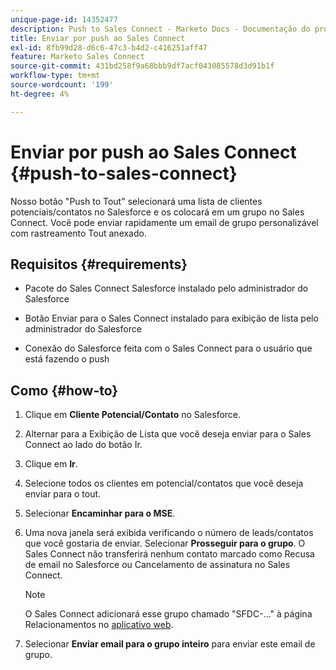 ```yaml
---
unique-page-id: 14352477
description: Push to Sales Connect - Marketo Docs - Documentação do produto
title: Enviar por push ao Sales Connect
exl-id: 8fb99d28-d6c6-47c3-b4d2-c416251aff47
feature: Marketo Sales Connect
source-git-commit: 431bd258f9a68bbb9df7acf043085578d3d91b1f
workflow-type: tm+mt
source-wordcount: '199'
ht-degree: 4%

---
```


# Enviar por push ao Sales Connect {#push-to-sales-connect}

Nosso botão &quot;Push to Tout&quot; selecionará uma lista de clientes potenciais/contatos no Salesforce e os colocará em um grupo no Sales Connect. Você pode enviar rapidamente um email de grupo personalizável com rastreamento Tout anexado.

## Requisitos {#requirements}

* Pacote do Sales Connect Salesforce instalado pelo administrador do Salesforce

* Botão Enviar para o Sales Connect instalado para exibição de lista pelo administrador do Salesforce

* Conexão do Salesforce feita com o Sales Connect para o usuário que está fazendo o push

## Como {#how-to}

1. Clique em **Cliente Potencial/Contato** no Salesforce.
1. Alternar para a Exibição de Lista que você deseja enviar para o Sales Connect ao lado do botão Ir.
1. Clique em **Ir**.
1. Selecione todos os clientes em potencial/contatos que você deseja enviar para o tout.
1. Selecionar **Encaminhar para o MSE**.
1. Uma nova janela será exibida verificando o número de leads/contatos que você gostaria de enviar. Selecionar **Prosseguir para o grupo**. O Sales Connect não transferirá nenhum contato marcado como Recusa de email no Salesforce ou Cancelamento de assinatura no Sales Connect.

   >[!NOTE]
   >
   >O Sales Connect adicionará esse grupo chamado &quot;SFDC-...&quot; à página Relacionamentos no [aplicativo web](https://toutapp.com/login).

1. Selecionar **Enviar email para o grupo inteiro** para enviar este email de grupo.
